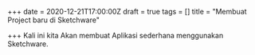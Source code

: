+++
date = 2020-12-21T17:00:00Z
draft = true
tags = []
title = "Membuat Project baru di Sketchware"

+++
Kali ini kita Akan membuat Aplikasi sederhana menggunakan Sketchware.